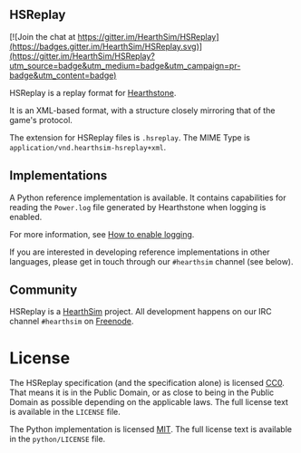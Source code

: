 ## HSReplay

[![Join the chat at https://gitter.im/HearthSim/HSReplay](https://badges.gitter.im/HearthSim/HSReplay.svg)](https://gitter.im/HearthSim/HSReplay?utm_source=badge&utm_medium=badge&utm_campaign=pr-badge&utm_content=badge)

HSReplay is a replay format for [Hearthstone](http://playhearthstone.com/).

It is an XML-based format, with a structure closely mirroring that of the
game's protocol.

The extension for HSReplay files is `.hsreplay`.
The MIME Type is `application/vnd.hearthsim-hsreplay+xml`.


## Implementations

A Python reference implementation is available. It contains capabilities
for reading the `Power.log` file generated by Hearthstone when logging
is enabled.

For more information, see
[How to enable logging](https://github.com/jleclanche/fireplace/wiki/How-to-enable-logging).

If you are interested in developing reference implementations in other
languages, please get in touch through our `#hearthsim` channel (see below).


## Community

HSReplay is a [HearthSim](https://hearthsim.info) project. All development
happens on our IRC channel `#hearthsim` on [Freenode](https://freenode.net).


# License

The HSReplay specification (and the specification alone) is licensed
[CC0](https://creativecommons.org/publicdomain/zero/1.0/). That means it is
in the Public Domain, or as close to being in the Public Domain as possible
depending on the applicable laws. The full license text is available in
the `LICENSE` file.

The Python implementation is licensed [MIT](http://choosealicense.com/licenses/mit/).
The full license text is available in the `python/LICENSE` file.
